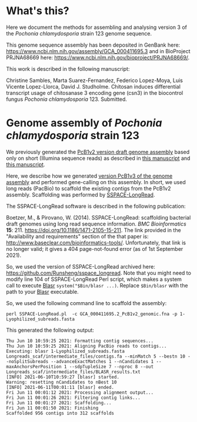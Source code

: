 # What's this?

Here we document the methods for assembling and analysing version 3 of the *Pochonia chlamydosporia* strain 123 genome sequence.

This genome sequence assembly has been deposited in GenBank here: https://www.ncbi.nlm.nih.gov/assembly/GCA_000411695.3 and in BioProject PRJNA68669 here: https://www.ncbi.nlm.nih.gov/bioproject/PRJNA68669/.

This work is described in the following manuscript:

Christine Sambles, Marta Suarez-Fernandez, Federico Lopez-Moya, Luis Vicente Lopez-Llorca, David J. Studholme.
Chitosan induces differential transcript usage of chitosanase 3 encoding gene (csn3) in the biocontrol fungus *Pochonia chlamydosporia* 123. Submitted.

# Genome assembly of *Pochonia chlamydosporia* strain 123
We previously generated the [PcB1v2 version draft genome assembly](https://www.ncbi.nlm.nih.gov/assembly/GCA_000411695.2) based only 
on short (Illumina sequence reads) as described in [this manuscript](10.1016/j.fgb.2014.02.002) and [this manuscript](https://doi.org/10.1111/1462-2920.15408).

Here, we describe how we generated [version PcB1v3 of the genome assembly](https://www.ncbi.nlm.nih.gov/assembly/GCA_000411695.3) and performed gene-calling on this assembly. In short, we used long reads (PacBio) to scaffold the existing contigs from the PcB1v2 assembly.
Scaffolding was performed by [SSPACE-LongRead](https://doi.org/10.1186/1471-2105-15-211). 

The SSPACE-LongRead software is described in the following publication:

Boetzer, M., & Pirovano, W. (2014). SSPACE-LongRead: scaffolding bacterial draft genomes using long read sequence information. *BMC Bioinformatics* **15**: 211. https://doi.org/10.1186/1471-2105-15-211. 
The link provided in the "Availability and requirements" section of the that paper is: http://www.baseclear.com/bioinformatics-tools/.
Unfortunately, that link is no longer valid; it gives a 404 page-not-found error (as of 1st September 2021).

So, we used the version of SSPACE-LongRead archived here: https://github.com/Runsheng/sspace_longread.
Note that you might need to modify line 104 of SSPACE-LongRead Perl script, which makes a system call to execute [Blasr](https://doi.org/10.1186/1471-2105-13-238) ```system("$Bin/blasr ...)```. 
Replace ```$Bin/blasr``` with the path to your [Blasr](https://doi.org/10.1186/1471-2105-13-238) executable.

So, we used the following command line to scaffold the assembly:

```
perl SSPACE-LongRead.pl  -c GCA_000411695.2_PcB1v2_genomic.fna -p 1-Lyophilized_subreads.fasta
```
This generated the following output:
```
Thu Jun 10 10:59:25 2021: Formatting contig sequences...
Thu Jun 10 10:59:25 2021: Aligning PacBio reads to contigs...
Executing: blasr 1-Lyophilized_subreads.fasta Longreads_scaf/intermediate_files/contigs.fa --minMatch 5 --bestn 10 --noSplitSubreads --advanceExactMatches 1 --nCandidates 1 --maxAnchorsPerPosition 1 --sdpTupleSize 7 --nproc 8 --out Longreads_scaf/intermediate_files/BLASR_results.txt
[INFO] 2021-06-10T10:59:27 [blasr] started.
Warning: resetting nCandidates to nBest 10
[INFO] 2021-06-11T00:01:11 [blasr] ended.
Fri Jun 11 00:01:12 2021: Processing alignment output...
Fri Jun 11 00:01:26 2021: Filtering contig links...
Fri Jun 11 00:01:27 2021: Scaffolding...
Fri Jun 11 00:01:50 2021: Finishing
Scaffolded 956 contigs into 312 scaffolds
```



















